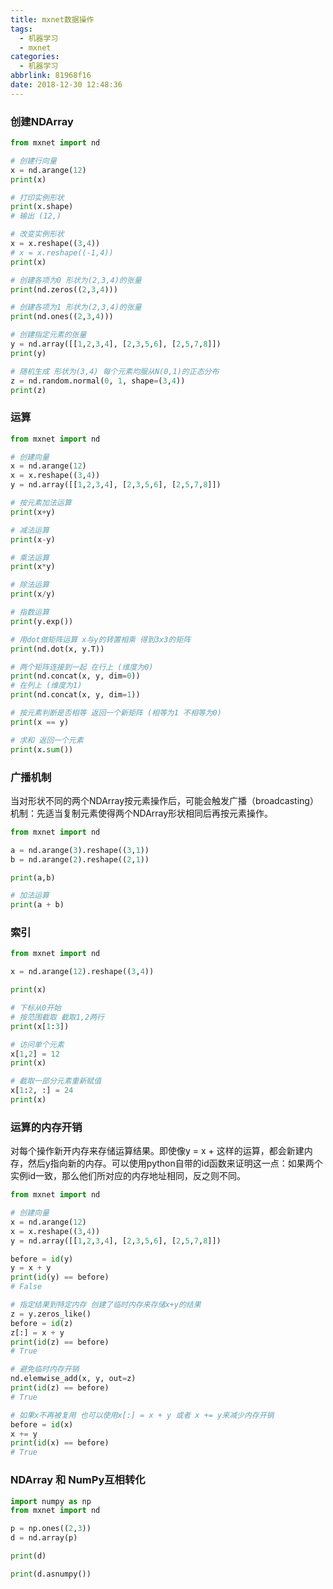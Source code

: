 ```yaml
---
title: mxnet数据操作
tags:
  - 机器学习
  - mxnet
categories:
  - 机器学习
abbrlink: 81968f16
date: 2018-12-30 12:48:36
---
```


### 创建NDArray

```python
from mxnet import nd

# 创建行向量
x = nd.arange(12)
print(x)

# 打印实例形状
print(x.shape)
# 输出 (12,)

# 改变实例形状
x = x.reshape((3,4))
# x = x.reshape((-1,4))
print(x)

# 创建各项为0 形状为(2,3,4)的张量
print(nd.zeros((2,3,4)))

# 创建各项为1 形状为(2,3,4)的张量
print(nd.ones((2,3,4)))

# 创建指定元素的张量
y = nd.array([[1,2,3,4], [2,3,5,6], [2,5,7,8]])
print(y)

# 随机生成 形状为(3,4) 每个元素均服从N(0,1)的正态分布
z = nd.random.normal(0, 1, shape=(3,4))
print(z)
```

### 运算

```python
from mxnet import nd

# 创建向量
x = nd.arange(12)
x = x.reshape((3,4))
y = nd.array([[1,2,3,4], [2,3,5,6], [2,5,7,8]])

# 按元素加法运算
print(x+y)

# 减法运算
print(x-y)

# 乘法运算
print(x*y)

# 除法运算
print(x/y)

# 指数运算
print(y.exp())

# 用dot做矩阵运算 x与y的转置相乘 得到3x3的矩阵
print(nd.dot(x, y.T))

# 两个矩阵连接到一起 在行上 (维度为0)
print(nd.concat(x, y, dim=0))
# 在列上 (维度为1)
print(nd.concat(x, y, dim=1))

# 按元素判断是否相等 返回一个新矩阵 (相等为1 不相等为0)
print(x == y)

# 求和 返回一个元素
print(x.sum())
```

###  广播机制

当对形状不同的两个NDArray按元素操作后，可能会触发广播（broadcasting）机制：先适当复制元素使得两个NDArray形状相同后再按元素操作。

```python
from mxnet import nd

a = nd.arange(3).reshape((3,1))
b = nd.arange(2).reshape((2,1))

print(a,b)

# 加法运算
print(a + b)
```

### 索引

```python
from mxnet import nd

x = nd.arange(12).reshape((3,4))

print(x)

# 下标从0开始
# 按范围截取 截取1,2两行
print(x[1:3])

# 访问单个元素
x[1,2] = 12
print(x)

# 截取一部分元素重新赋值
x[1:2, :] = 24
print(x)
```

### 运算的内存开销

对每个操作新开内存来存储运算结果。即使像y = x + 这样的运算，都会新建内存，然后y指向新的内存。可以使用python自带的id函数来证明这一点：如果两个实例id一致，那么他们所对应的内存地址相同，反之则不同。

```python
from mxnet import nd

# 创建向量
x = nd.arange(12)
x = x.reshape((3,4))
y = nd.array([[1,2,3,4], [2,3,5,6], [2,5,7,8]])

before = id(y)
y = x + y
print(id(y) == before)
# False

# 指定结果到特定内存 创建了临时内存来存储x+y的结果
z = y.zeros_like()
before = id(z)
z[:] = x + y
print(id(z) == before)
# True

# 避免临时内存开销
nd.elemwise_add(x, y, out=z)
print(id(z) == before)
# True

# 如果x不再被复用 也可以使用x[:] = x + y 或者 x += y来减少内存开销
before = id(x)
x += y
print(id(x) == before)
# True
```

### NDArray 和 NumPy互相转化

``` python
import numpy as np
from mxnet import nd

p = np.ones((2,3))
d = nd.array(p)

print(d)

print(d.asnumpy())
```

